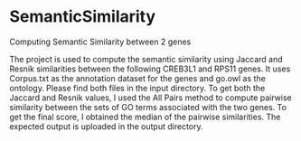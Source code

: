 # SemanticSimilarity
Computing Semantic Similarity between 2 genes

The project is used to compute  the semantic similarity using Jaccard and Resnik similarities between the following CREB3L1 and RPS11 genes.
It uses Corpus.txt as the annotation dataset for the genes and go.owl as the ontology. Please find both files in the input directory.
To get both the Jaccard and Resnik values, I used the All Pairs method to compute pairwise similarity between the sets of GO terms associated with the two genes. 
To get the final score, I obtained the median of the pairwise similarities.
The expected output is uploaded in the output directory.


